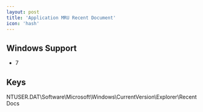 ```yaml
---
layout: post
title: 'Application MRU Recent Document'
icon: 'hash'
---
```


## Windows Support

- 7



## Keys

NTUSER.DAT\Software\Microsoft\Windows\CurrentVersion\Explorer\RecentDocs

